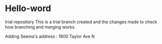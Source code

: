 # Hello-word
trial repository
This is a trial branch created and the changes made to check how branching and merging works.


Adding Seema's address : 1800 Taylor Ave N
